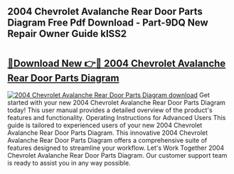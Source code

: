 ## 2004 Chevrolet Avalanche Rear Door Parts Diagram Free Pdf Download - Part-9DQ New Repair Owner Guide kISS2

# <h2><a href="http://dfly328.blite.top/?on=2004+Chevrolet+Avalanche+Rear+Door+Parts+Diagram">🔗Download New 👉🔴 2004 Chevrolet Avalanche Rear Door Parts Diagram</a></h2>

[![2004 Chevrolet Avalanche Rear Door Parts Diagram download](https://i.imgur.com/lujVjoI.png)](http://dfly328.blite.top/?on=2004+Chevrolet+Avalanche+Rear+Door+Parts+Diagram)
Get started with your new 2004 Chevrolet Avalanche Rear Door Parts Diagram today! This user manual provides a detailed overview of the product's features and functionality. Operating Instructions for Advanced Users This guide is tailored to experienced users of your new 2004 Chevrolet Avalanche Rear Door Parts Diagram. This innovative 2004 Chevrolet Avalanche Rear Door Parts Diagram offers a comprehensive suite of features designed to streamline your workflow. Let's Work Together 2004 Chevrolet Avalanche Rear Door Parts Diagram. Our customer support team is ready to assist you in any way possible.
